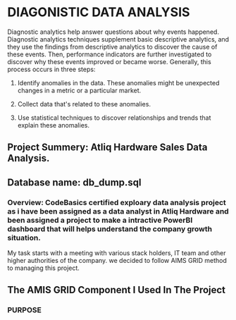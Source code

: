 # DIAGONISTIC DATA ANALYSIS #

Diagnostic analytics help answer questions about why events happened. Diagnostic analytics techniques supplement basic descriptive analytics, and they use the findings from descriptive analytics to discover the cause of these events. Then, performance indicators are further investigated to discover why these events improved or became worse. Generally, this process occurs in three steps:

1. Identify anomalies in the data. These anomalies might be unexpected changes in a metric or a particular market.

2. Collect data that's related to these anomalies.

3. Use statistical techniques to discover relationships and trends that explain these anomalies.


## Project Summery: Atliq Hardware Sales Data Analysis.
## Database name: db_dump.sql

### Overview: CodeBasics certified exploary data analysis project as i have been assigned as a data analyst in Atliq Hardware and been assigned a project to make a intractive PowerBI dashboard that will helps understand the company growth situation. 

My task starts with a meeting with various stack holders, IT team and other higher authorities of the company. we decided to follow AIMS GRID method to managing this project.

## The AMIS GRID Component I Used In The Project ##
### PURPOSE ###
